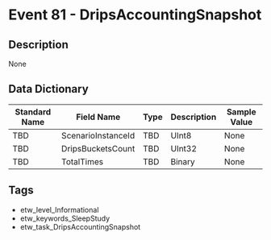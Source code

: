 # Event 81 - DripsAccountingSnapshot

## Description
None

## Data Dictionary
|Standard Name|Field Name|Type|Description|Sample Value|
|---|---|---|---|---|
|TBD|ScenarioInstanceId|TBD|UInt8|None|None|
|TBD|DripsBucketsCount|TBD|UInt32|None|None|
|TBD|TotalTimes|TBD|Binary|None|None|

## Tags
* etw_level_Informational
* etw_keywords_SleepStudy
* etw_task_DripsAccountingSnapshot
